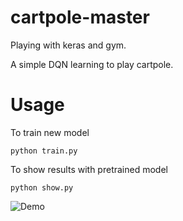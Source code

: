 # cartpole-master
Playing with keras and gym.

A simple DQN learning to play cartpole.

# Usage
To train new model

```python train.py```

To show results with pretrained model

```python show.py```

![Demo](video-after-training.gif)

